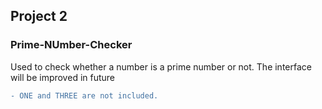 ## Project 2
### Prime-NUmber-Checker

Used to check whether a number is a prime number or not. 
The interface will be improved in future

```diff
- ONE and THREE are not included.
```
